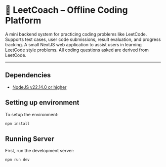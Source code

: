 # 🧠 LeetCoach – Offline Coding Platform


A mini backend system for practicing coding problems like LeetCode.  
Supports test cases, user code submissions, result evaluation, and progress tracking.
A small NextJS web application to assist users in learning LeetCode style problems.
All coding questions asked are derived from LeetCode.

---

## Dependencies

- [NodeJS v22.14.0 or higher](https://nodejs.org/en)

## Setting up environment

To setup the environment:

```bash
npm install
```

## Running Server

First, run the development server:

```bash
npm run dev
```
